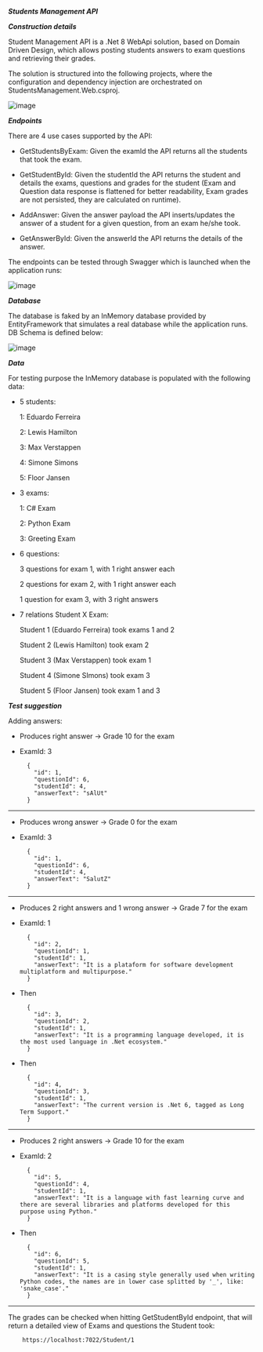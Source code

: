 *****Students Management API*****

***Construction details***

Student Management API is a .Net 8 WebApi solution, based on Domain Driven Design, which allows posting students answers to exam questions and retrieving their grades.

The solution is structured into the following projects, where the configuration and dependency injection are orchestrated on StudentsManagement.Web.csproj.

![image](https://github.com/eduferreira1989/StudentsManagement/assets/31478417/3c86a323-9e3a-47c4-8e65-b07d7277c4fa)

***Endpoints***

There are 4 use cases supported by the API:

- GetStudentsByExam: Given the examId the API returns all the students that took the exam.

- GetStudentById: Given the studentId the API returns the student and details the exams, questions and grades for the student (Exam and Question data response is flattened for better readability, Exam grades are not persisted, they are calculated on runtime).

- AddAnswer: Given the answer payload the API inserts/updates the answer of a student for a given question, from an exam he/she took.

- GetAnswerById: Given the answerId the API returns the details of the answer.

The endpoints can be tested through Swagger which is launched when the application runs:

![image](https://github.com/eduferreira1989/StudentsManagement/assets/31478417/adf78d75-bee1-4468-ac80-5752a90b1272)

***Database***

The database is faked by an InMemory database provided by EntityFramework that simulates a real database while the application runs. DB Schema is defined below:

![image](https://github.com/eduferreira1989/StudentsManagement/assets/31478417/a7897400-086c-44ea-8267-05efb7175664)

***Data***

For testing purpose the InMemory database is populated with the following data:

- 5 students:

  1: Eduardo Ferreira
    
	2: Lewis Hamilton
    
	3: Max Verstappen

  4: Simone Simons
   
	5: Floor Jansen

- 3 exams:

	1: C# Exam
  
	2: Python Exam
  
	3: Greeting Exam
  
- 6 questions:
  
	3 questions for exam 1, with 1 right answer each
 	
	2 questions for exam 2, with 1 right answer each
 	
	1 question for exam 3, with 3 right answers
 	
- 7 relations Student X Exam:
  
	Student 1 (Eduardo Ferreira) took exams 1 and 2

	Student 2 (Lewis Hamilton) took exam 2

	Student 3 (Max Verstappen) took exam 1

	Student 4 (Simone SImons) took exam 3

	Student 5 (Floor Jansen) took exam 1 and 3

***Test suggestion***

Adding answers:

- Produces right answer -> Grade 10 for the exam

- ExamId: 3

		{
		  "id": 1,
		  "questionId": 6,
		  "studentId": 4,
		  "answerText": "sAlUt"
		}

________________________________________________________________________________________

- Produces wrong answer -> Grade 0 for the exam

- ExamId: 3

		{
		  "id": 1,
		  "questionId": 6,
		  "studentId": 4,
		  "answerText": "SalutZ"
		}

________________________________________________________________________________________

- Produces 2 right answers and 1 wrong answer -> Grade 7 for the exam

- ExamId: 1

		{
		  "id": 2,
		  "questionId": 1,
		  "studentId": 1,
		  "answerText": "It is a plataform for software development multiplatform and multipurpose."
		}

- Then

		{
		  "id": 3,
		  "questionId": 2,
		  "studentId": 1,
		  "answerText": "It is a programming language developed, it is the most used language in .Net ecosystem."
		}

- Then

		{
		  "id": 4,
		  "questionId": 3,
		  "studentId": 1,
		  "answerText": "The current version is .Net 6, tagged as Long Term Support."
		}

________________________________________________________________________________________

- Produces 2 right answers -> Grade 10 for the exam

- ExamId: 2

		{
		  "id": 5,
		  "questionId": 4,
		  "studentId": 1,
		  "answerText": "It is a language with fast learning curve and there are several libraries and platforms developed for this purpose using Python."
		}
  
- Then

		{
		  "id": 6,
		  "questionId": 5,
		  "studentId": 1,
		  "answerText": "It is a casing style generally used when writing Python codes, the names are in lower case splitted by '_', like: 'snake_case'."
		}

________________________________________________________________________________________

The grades can be checked when hitting GetStudentById endpoint, that will return a detailed view of Exams and questions the Student took:

		https://localhost:7022/Student/1
